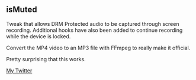 ## isMuted

Tweak that allows DRM Protected audio to be captured through screen recording. Additional hooks have also been added to continue recording while the device is locked. 

Convert the MP4 video to an MP3 file with FFmpeg to really make it official. 

Pretty surprising that this works.

[My Twitter](https://twitter.com/insan1d)